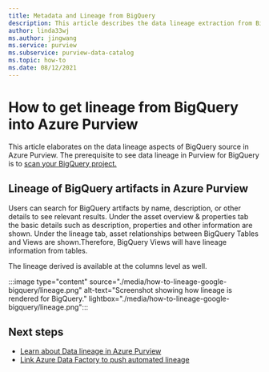 ```yaml
---
title: Metadata and Lineage from BigQuery
description: This article describes the data lineage extraction from BigQuery source.
author: linda33wj
ms.author: jingwang
ms.service: purview
ms.subservice: purview-data-catalog
ms.topic: how-to
ms.date: 08/12/2021
---
```

# How to get lineage from BigQuery into Azure Purview

This article elaborates on the data lineage aspects of BigQuery source in Azure Purview. The prerequisite to see data lineage in Purview for BigQuery is to [scan your BigQuery project.](../purview/register-scan-google-bigquery-source.md) 

## Lineage of BigQuery artifacts in Azure Purview

Users can search for BigQuery artifacts by name, description, or other details to see relevant results. Under the asset overview & properties tab the basic details such as description, properties and other information are shown. Under the lineage tab, asset relationships between BigQuery Tables and Views are shown.Therefore, BigQuery Views will have lineage information from tables. 

The lineage derived is available at the columns level as well.

:::image type="content" source="./media/how-to-lineage-google-bigquery/lineage.png" alt-text="Screenshot showing how lineage is rendered for BigQuery." lightbox="./media/how-to-lineage-google-bigquery/lineage.png":::


## Next steps

- [Learn about Data lineage in Azure Purview](catalog-lineage-user-guide.md)
- [Link Azure Data Factory to push automated lineage](how-to-link-azure-data-factory.md)
